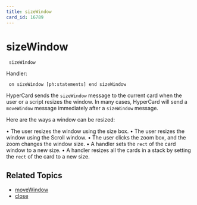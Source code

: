 ```yaml
---
title: sizeWindow
card_id: 16789
---
```


# sizeWindow

<code><pre>
sizeWindow
</pre></code>

Handler:

<code><pre>
on sizeWindow
  [ph:statements]
end sizeWindow
</pre></code>

HyperCard sends the <code>sizeWindow</code> message to the current card when the user or a script resizes the window. In many cases, HyperCard will send a <code>moveWindow</code> message immediately after  a <code>sizeWindow</code> message. 

Here are the ways a window can be resized:

• The user resizes the window     using the size box. • The user resizes the window     using the Scroll window. • The user clicks the zoom box, and     the zoom changes the window size. • A handler sets the <code>rect</code> of the card     window to a new size. • A handler resizes all the cards in a     stack by setting the <code>rect</code> of the card     to a new size. 


## Related Topics

* [moveWindow](/HyperTalkReference/systemmessages/moveWindow)
* [close](/HyperTalkReference/commands/close)
